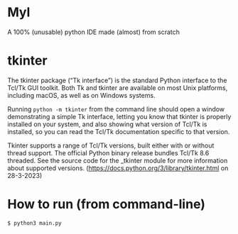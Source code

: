 # Myl
A 100% (unusable) python IDE made (almost) from scratch

# tkinter
The tkinter package (“Tk interface”) is the standard Python interface to the Tcl/Tk GUI toolkit. Both Tk and tkinter are available on most Unix platforms, including macOS, as well as on Windows systems.

Running `python -m tkinter` from the command line should open a window demonstrating a simple Tk interface, letting you know that tkinter is properly installed on your system, and also showing what version of Tcl/Tk is installed, so you can read the Tcl/Tk documentation specific to that version.

Tkinter supports a range of Tcl/Tk versions, built either with or without thread support. The official Python binary release bundles Tcl/Tk 8.6 threaded. See the source code for the _tkinter module for more information about supported versions.
(https://docs.python.org/3/library/tkinter.html on 28-3-2023)

# How to run (from command-line)

```cmd
$ python3 main.py
```
